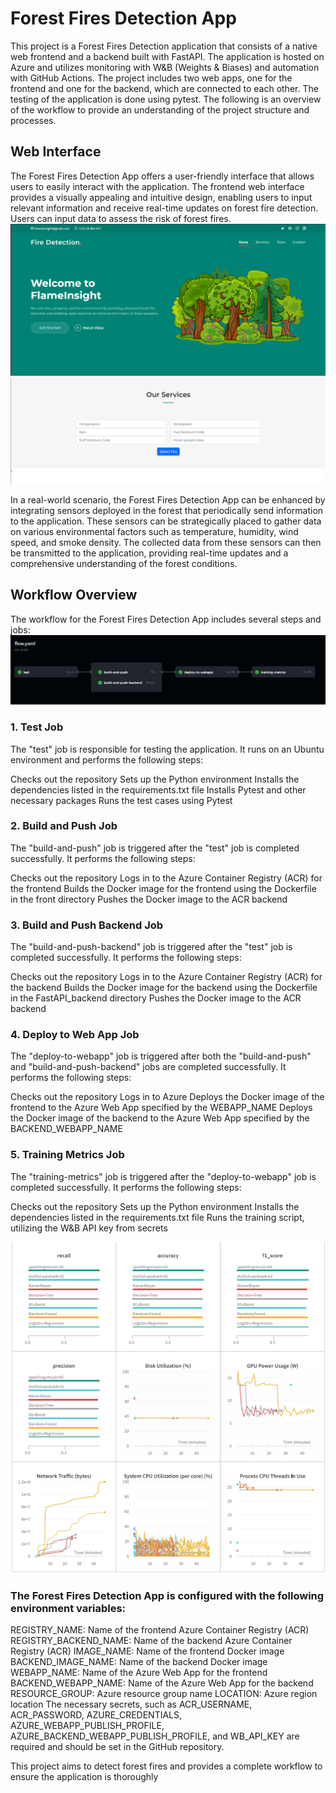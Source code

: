 # Forest Fires Detection App
This project is a Forest Fires Detection application that consists of a native web frontend and a backend built with FastAPI. The application is hosted on Azure and utilizes monitoring with W&B (Weights & Biases) and automation with GitHub Actions. The project includes two web apps, one for the frontend and one for the backend, which are connected to each other. The testing of the application is done using pytest. The following is an overview of the workflow to provide an understanding of the project structure and processes.

## Web Interface
The Forest Fires Detection App offers a user-friendly interface that allows users to easily interact with the application. The frontend web interface provides a visually appealing and intuitive design, enabling users to input relevant information and receive real-time updates on forest fire detection. Users can input data to assess the risk of forest fires. 
![image](assets/images/I1.png)
![image](assets/images/I2.png)

In a real-world scenario, the Forest Fires Detection App can be enhanced by integrating sensors deployed in the forest that periodically send information to the application. These sensors can be strategically placed to gather data on various environmental factors such as temperature, humidity, wind speed, and smoke density. The collected data from these sensors can then be transmitted to the application, providing real-time updates and a comprehensive understanding of the forest conditions.

## Workflow Overview
The workflow for the Forest Fires Detection App includes several steps and jobs:
![image](assets/images/flow.png)

### 1. Test Job
The "test" job is responsible for testing the application. It runs on an Ubuntu environment and performs the following steps:

Checks out the repository
Sets up the Python environment
Installs the dependencies listed in the requirements.txt file
Installs Pytest and other necessary packages
Runs the test cases using Pytest

### 2. Build and Push Job
The "build-and-push" job is triggered after the "test" job is completed successfully. It performs the following steps:

Checks out the repository
Logs in to the Azure Container Registry (ACR) for the frontend
Builds the Docker image for the frontend using the Dockerfile in the front directory
Pushes the Docker image to the ACR backend

### 3. Build and Push Backend Job
The "build-and-push-backend" job is triggered after the "test" job is completed successfully. It performs the following steps:

Checks out the repository
Logs in to the Azure Container Registry (ACR) for the backend
Builds the Docker image for the backend using the Dockerfile in the FastAPI_backend directory
Pushes the Docker image to the ACR backend

### 4. Deploy to Web App Job
The "deploy-to-webapp" job is triggered after both the "build-and-push" and "build-and-push-backend" jobs are completed successfully. It performs the following steps:

Checks out the repository
Logs in to Azure
Deploys the Docker image of the frontend to the Azure Web App specified by the WEBAPP_NAME
Deploys the Docker image of the backend to the Azure Web App specified by the BACKEND_WEBAPP_NAME

### 5. Training Metrics Job
The "training-metrics" job is triggered after the "deploy-to-webapp" job is completed successfully. It performs the following steps:

Checks out the repository
Sets up the Python environment
Installs the dependencies listed in the requirements.txt file
Runs the training script, utilizing the W&B API key from secrets

<p align="center">
  <img src="assets/images/wandb.png" alt="Image" />
</p>


### The Forest Fires Detection App is configured with the following environment variables:

REGISTRY_NAME: Name of the frontend Azure Container Registry (ACR)
REGISTRY_BACKEND_NAME: Name of the backend Azure Container Registry (ACR)
IMAGE_NAME: Name of the frontend Docker image
BACKEND_IMAGE_NAME: Name of the backend Docker image
WEBAPP_NAME: Name of the Azure Web App for the frontend
BACKEND_WEBAPP_NAME: Name of the Azure Web App for the backend
RESOURCE_GROUP: Azure resource group name
LOCATION: Azure region location
The necessary secrets, such as ACR_USERNAME, ACR_PASSWORD, AZURE_CREDENTIALS, AZURE_WEBAPP_PUBLISH_PROFILE, AZURE_BACKEND_WEBAPP_PUBLISH_PROFILE, and WB_API_KEY are required and should be set in the GitHub repository.

This project aims to detect forest fires and provides a complete workflow to ensure the application is thoroughly
